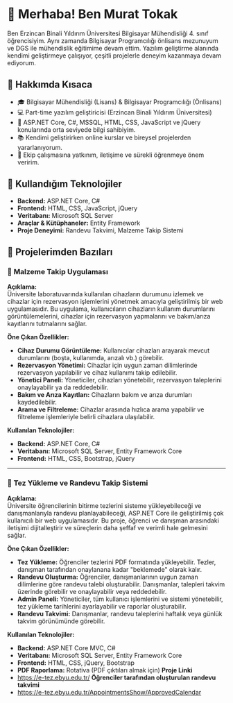 # 👋 Merhaba! Ben Murat Tokak

Ben Erzincan Binali Yıldırım Üniversitesi Bilgisayar Mühendisliği 4. sınıf öğrencisiyim. Aynı zamanda Bilgisayar Programcılığı önlisans mezunuyum ve DGS ile mühendislik eğitimime devam ettim. Yazılım geliştirme alanında kendimi  geliştirmeye çalışıyor, çeşitli projelerle deneyim kazanmaya devam ediyorum.

## 💼 Hakkımda Kısaca

- 🎓 Bilgisayar Mühendisliği (Lisans) & Bilgisayar Programcılığı (Önlisans)
- 💻 Part-time yazılım geliştiricisi (Erzincan Binali Yıldırım Üniversitesi)
- 🔧 ASP.NET Core, C#, MSSQL, HTML, CSS, JavaScript ve jQuery konularında orta seviyede bilgi sahibiyim.
- 📚 Kendimi geliştirirken online kurslar ve bireysel projelerden yararlanıyorum.
- 🤝 Ekip çalışmasına yatkınım, iletişime ve sürekli öğrenmeye önem veririm.

## 🚀 Kullandığım Teknolojiler

- **Backend:** ASP.NET Core, C#
- **Frontend:** HTML, CSS, JavaScript, jQuery
- **Veritabanı:** Microsoft SQL Server
- **Araçlar & Kütüphaneler:** Entity Framework
- **Proje Deneyimi:** Randevu Takvimi, Malzeme Takip Sistemi

## 📌 Projelerimden Bazıları

### 🧪 **Malzeme Takip Uygulaması**

**Açıklama:**  
Üniversite laboratuvarında kullanılan cihazların durumunu izlemek ve cihazlar için rezervasyon işlemlerini yönetmek amacıyla geliştirilmiş bir web uygulamasıdır. Bu uygulama, kullanıcıların cihazların kullanım durumlarını görüntülemelerini, cihazlar için rezervasyon yapmalarını ve bakım/arıza kayıtlarını tutmalarını sağlar.

**Öne Çıkan Özellikler:**
- **Cihaz Durumu Görüntüleme:** Kullanıcılar cihazları arayarak mevcut durumlarını (boşta, kullanımda, arızalı vb.) görebilir.
- **Rezervasyon Yönetimi:** Cihazlar için uygun zaman dilimlerinde rezervasyon yapılabilir ve cihaz kullanımı takip edilebilir.
- **Yönetici Paneli:** Yöneticiler, cihazları yönetebilir, rezervasyon taleplerini onaylayabilir ya da reddedebilir.
- **Bakım ve Arıza Kayıtları:** Cihazların bakım ve arıza durumları kaydedilebilir.
- **Arama ve Filtreleme:** Cihazlar arasında hızlıca arama yapabilir ve filtreleme işlemleriyle belirli cihazlara ulaşılabilir.

**Kullanılan Teknolojiler:**
- **Backend:** ASP.NET Core, C#
- **Veritabanı:** Microsoft SQL Server, Entity Framework Core
- **Frontend:** HTML, CSS, Bootstrap, jQuery
---

### 📁 **Tez Yükleme ve Randevu Takip Sistemi**

**Açıklama:**  
Üniversite öğrencilerinin bitirme tezlerini sisteme yükleyebileceği ve danışmanlarıyla randevu planlayabileceği, ASP.NET Core ile geliştirilmiş çok kullanıcılı bir web uygulamasıdır. Bu proje, öğrenci ve danışman arasındaki iletişimi dijitalleştirir ve süreçlerin daha şeffaf ve verimli hale gelmesini sağlar.

**Öne Çıkan Özellikler:**
- **Tez Yükleme:** Öğrenciler tezlerini PDF formatında yükleyebilir. Tezler, danışman tarafından onaylanana kadar "beklemede" olarak kalır.
- **Randevu Oluşturma:** Öğrenciler, danışmanlarının uygun zaman dilimlerine göre randevu talebi oluşturabilir. Danışmanlar, talepleri takvim üzerinde görebilir ve onaylayabilir veya reddedebilir.
- **Admin Paneli:** Yöneticiler, tüm kullanıcı işlemlerini ve sistemi yönetebilir, tez yükleme tarihlerini ayarlayabilir ve raporlar oluşturabilir.
- **Randevu Takvimi:** Danışmanlar, randevu taleplerini haftalık veya günlük takvim görünümünde görebilir.

**Kullanılan Teknolojiler:**
- **Backend:** ASP.NET Core MVC, C#
- **Veritabanı:** Microsoft SQL Server, Entity Framework Core
- **Frontend:** HTML, CSS, jQuery, Bootstrap
- **PDF Raporlama:** Rotativa (PDF çıktıları almak için)
**Proje Linki**
- https://e-tez.ebyu.edu.tr/
**Öğrenciler tarafından oluşturulan randevu takvimi**
- https://e-tez.ebyu.edu.tr/AppointmentsShow/ApprovedCalendar
